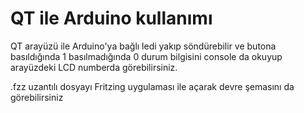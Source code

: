 # QT ile Arduino kullanımı
 QT arayüzü ile Arduino'ya bağlı ledi yakıp söndürebilir ve butona basıldığında 1 basılmadığında 0 durum bilgisini console da okuyup arayüzdeki LCD numberda görebilirsiniz.
 
 .fzz uzantılı dosyayı Fritzing uygulaması ile açarak devre şemasını da görebilirsiniz

